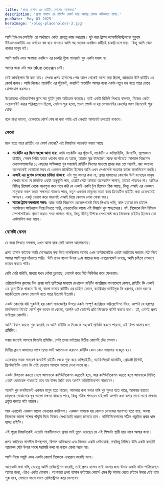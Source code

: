 ```yaml
---
title: 'প্রলয় হাসান এর রাইটিং কোর্সের অভিজ্ঞতা'
description: 'প্রলয় হাসান এর রাইটিং কোর্স করে আমার কেমন অভিজ্ঞতা হচ্ছে।'
pubDate: 'May 03 2025'
heroImage: '/blog-placeholder-3.jpg'
---
```


আমি ইউএসএআইডি এর অর্থায়নে একটা প্রকল্পে কাজ করতাম। হুট করে ট্রাম্প অ্যাডমিনিস্ট্রেশনের হুকুমে ইউএসএআইডি এর অর্থায়ন বন্ধ হয়ে যাওয়ায় আমি সহ অনেক এনজিও কর্মীরই চাকরি চলে যায়। কিন্তু আমি থেমে থাকার মানুষ নই।

আমি জানি এমন অবস্থায় এনজিও এর চাকরি খুঁজে পাওয়াটা খুব একটা সহজ না।

আমার জন্য এটা আর blue ocean নেই।

তাই ভাবছিলাম কি করা যায়। লেখক প্রলয় হাসানের পেজ আগে থেকেই ফলো করা ছিলো, জানতাম উনি রাইটিং এর কোর্স করান। আমি নিজেও মার্কেটিং এর স্টুডেন্ট, কনটেন্ট মার্কেটিং আমার জন্য একটা নতুন পথ হতে পারে ভেবে যোগাযোগ করলাম।

ইতোমধ্যে ওরিয়েন্টেশন ক্লাস সহ দুইটা ক্লাস অতিক্রম করেছে। তাই একটা রিভিউ লিখতে বসলাম, নিজের একটা ওয়েবসাইট করার পরিকল্পনাও ছিলো, সেটাও শুরু হলো, প্রথম পোস্ট না হয় লেখালেখির কোর্সের অংশ হিসেবেই শুরু হোক।

বলে রাখা ভালো, একেবারে কোর্স শেষ না করা পর্যন্ত এই লেখাটা আপডেট চলতেই থাকবে।

### কেনো

মনে হতে পারে রাইটিং এর কোর্স কেনো? এই বিষয়টার কয়েকটা কারণ আছে

- **মার্কেটিং এর স্কিল সহজে আনা যায়:** আমি মার্কেটিং এর স্টুডেন্ট, মার্কেটিং এ কপিরাইটিং, রিপোর্টিং, প্রপোজাল রাইটিং, সেলস পিচিং কতো ধরণের কাজ যে আছে, আমার ক্ষুদ্র উদ্যোক্তা থেকে কর্পোরেটে সোশ্যাল বিজনেস ডেভেলপমেন্টের ১১-বছরের অভিজ্ঞতা খুব সহজেই রাইটিং স্কিলের মাধ্যমে প্রচার করা তো সম্ভবই, বরং অন্যান্য অনেককেই বোঝানো সম্ভব যে একজন মার্কেটার হিসেবে আমি এখন লেখালেখি সংক্রান্ত কাজে মনোনিবেশ করছি।
- **এআই এর যুগেও লেখকের চাহিদা থাকবে:** এটা শুধু আমার কথা না, প্রলয় হাসানের কোর্সেও উনি বলেছেন মানুষ লেখার মধ্যে যে মানবিক একটা অনুভূতি পায়, এআই সেটা আনতে অনেকদিন লাগবে, হয়তো পারবেও না। আমিও বিভিন্ন রিসোর্স থেকে পড়াশুনা করে মনে করি যে এআই একটা টুল হিসেবে ঠিক আছে, কিন্তু এআই এর একজন মানুষকে নকল করার সক্ষমতা থাকতে পারে, নতুন একজন মানুষের মতো করে ক্রিয়েটিভ রাইটিং করা একেবারেই অসম্ভব। একটু খেয়াল করে পড়লেই এআই দিয়ে কোনও লেখা বোঝা যায়।
- **সহজে ট্র্যাক বদলানো সম্ভব:** আজ আমি বিজনেস ডেভেলপমেন্ট নিয়ে লিখতে পারি, কাল হয়তো মন চাইলে পার্সোনাল ফাইন্যান্স নিয়ে লিখতে পারি, লেখালেখির কাজে এই বিষয়টা খুব স্বাচ্ছন্দ্যের। হ্যাঁ, নিজেকে নিশ টপিকে স্পেশালাইজড প্রমাণ করতে সময় লাগতে পারে, কিন্তু বিভিন্ন টপিকে লেখালেখি করে নিজেকে রাইটার হিসেবে তো এস্টাবলিশ করা সম্ভব।

### কোর্সটা কেমন

যে জন্য লিখতে বসলাম, এখন আসা যাক সেই আসল আলোচনায়।

প্রলয় হাসান ভাইকে আমি মেসেঞ্জারে নক দিয়ে বলেছিলাম আমার এখন অল্টারনেটিভ একটা ক্যারিয়ার দরকার যেটা দিয়ে আবার আমি ঘুরে দাঁড়াতে পারি। উনি তখন বলেন উনার ১০ম ব্যাচের জন্য এনরোলমেন্ট চলছে, আমি চাইলে সেখানে জয়েন করতে পারি।

বেশি দেরি করিনি, মাথায় যখন পোঁকা ঢুকেছে, পেমেন্ট করে সিট সিকিউর করে ফেললাম।

ওরিয়েন্টেশন ক্লাসের দিন প্রলয় ভাই স্লাইডের মাধ্যমে দেখালেন রাইটিং ক্যারিয়ার বাংলাদেশে কেমন, রাইটিং কি এআই এর যুগে টিকে থাকবে কি না, বাংলা ভাষায় রাইটিং এর চাহিদা কেমন, ক্যারিয়ার আউটলুক কি ধরণের, কোন ধরণের মার্কেটপ্লেসে কেমন পেমেন্ট হতে পারে ইত্যাদি ইত্যাদি।

একটা কোর্সের যদি শুরুটাই হয় কোর্স সাবজেক্টের উপরে একটা সম্পূর্ণ ক্যারিয়ার ওরিয়েন্টেশন দিয়ে, আপনি যে ধরণের মানসিকতা নিয়েই কোর্স শুরু করেন না কেনো, আপনি ওই কোর্সের প্রতি নিজেকে কমিট করতে বাধ্য। হ্যাঁ, এমনই প্রলয় ভাইয়ের কোর্সটা।

আমি বিশ্বাস করতে শুরু করেছি যে আমি রাইটিং এ নিজেকে সহজেই প্রতিষ্ঠা করতে পারবো, এই ফিল্ড আমার জন্য প্রমিজিং।

সবার জন্যেই আসলে ফিল্ডটা প্রমিজিং, সেটা প্রলয় ভাইয়ের দ্বিতীয় কোর্সেই টের পেলাম।

দ্বিতীয় ক্লাসে আমাদের সাথে প্রলয় ভাই আলোচনা করলেন রাইটিং কোন কোন জায়গায় ব্যবহৃত হয়।

একেবারে সহজ সাধারণ কনটেন্ট রাইটিং থেকে শুরু করে কপিরাইটিং, অ্যাফিলিয়েট মার্কেটিং, প্রোডাক্ট রিভিউ, স্ক্রিপ্টরাইটিং এমন কি নেই যেখানে আসলে ভালো লেখা লাগে না।

একটা বিজনেস করতে গেলে আপনাকে কমিউনিকেশন করতেই হবে, আর কমিউনিকেশন করতে হলে আপনাকে লিখিত একটা রেফারেন্স থাকতেই হবে যার উপর ভিত্তি করে আপনি কমিউনিকেশন সাজাবেন।

আপনি খুব কনফিডেন্ট একজন মানুষ হতে পারেন, আপনার কথা বলার ভঙ্গি খুব সুন্দর হতে পারে, আপনার হয়তো মানুষকে বোঝানোর খুব ভালো দক্ষতা থাকতে পারে, কিন্তু সঠিক শব্দচয়ন চাইলেই আপনি কথা বলার সাথে সাথে সাক্ষাত প্রস্তুত করতে নাই পারেন।

আর এখানেই একজন ভালো লেখকের কারিশমা। একজন বক্তাকে হয় কোনও লেখকের শরণাপন্ন হতে হবে, অথবা নিজেকে ভালো শব্দের গাঁথুনি নিয়ে নিজের লেখা তৈরি করতে জানতে হবে। কমিউনিকেশনের সঠিক প্রস্তুতির প্রথম ধাপ হচ্ছে রাইটিং।

এই পুরো বিষয়টাকেই এতোটা সাবলীলভাবে প্রলয় ভাই তুলে ধরেছেন যে এই শিক্ষাটা স্থায়ী হয়ে যাবে আমার জন্য।

প্রলয় ভাইয়ের সাবলীল উপস্থাপনা, বিশাল অভিজ্ঞতা এবং নিজের একটা নেটওয়ার্ক, সবকিছু মিলিয়ে উনি একটা কমপ্লিট প্যাকেজ যেটা উনার সাথে সরাসরি কথা না বললে বোঝা সম্ভব নয়।

আমি নিজে সন্তুষ্ট এমন একটা কোর্সে নিজেকে এনরোল করেছি বলে।

আরেকটা কথা বলি, যেহেতু আর্লি রেজিস্ট্রেশন করেছি, তাই প্রলয় হাসান ভাই আমার জন্য উনার একটা বইও পাঠিয়েছেন আমার জন্য, এটাও একটা বোনাস। আপনারা প্রলয় হাসান ভাইয়ের কোর্সে এমন ফ্রি অফার পেতে চাইলে উনার যেই ব্যাচ শুরু হবে, সেখানে আগে ভাগে রেজিস্ট্রেশন করে ফেলবেন।
